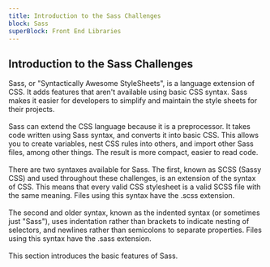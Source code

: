 ```yaml
---
title: Introduction to the Sass Challenges
block: Sass
superBlock: Front End Libraries
---
```

## Introduction to the Sass Challenges

Sass, or "Syntactically Awesome StyleSheets", is a language extension of CSS. It adds features that aren't available using basic CSS syntax. Sass makes it easier for developers to simplify and maintain the style sheets for their projects.<br><br>Sass can extend the CSS language because it is a preprocessor. It takes code written using Sass syntax, and converts it into basic CSS. This allows you to create variables, nest CSS rules into others, and import other Sass files, among other things. The result is more compact, easier to read code.<br><br>There are two syntaxes available for Sass. The first, known as SCSS (Sassy CSS) and used throughout these challenges, is an extension of the syntax of CSS. This means that every valid CSS stylesheet is a valid SCSS file with the same meaning. Files using this syntax have the .scss extension.<br><br>The second and older syntax, known as the indented syntax (or sometimes just "Sass"), uses indentation rather than brackets to indicate nesting of selectors, and newlines rather than semicolons to separate properties. Files using this syntax have the .sass extension.<br><br>This section introduces the basic features of Sass.

